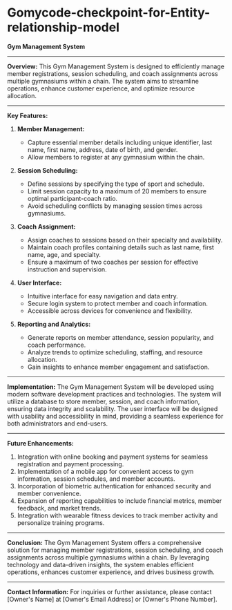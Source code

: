 # Gomycode-checkpoint-for-Entity-relationship-model
**Gym Management System**

---

**Overview:**
This Gym Management System is designed to efficiently manage member registrations, session scheduling, and coach assignments across multiple gymnasiums within a chain. The system aims to streamline operations, enhance customer experience, and optimize resource allocation.

---

**Key Features:**

1. **Member Management:**
   - Capture essential member details including unique identifier, last name, first name, address, date of birth, and gender.
   - Allow members to register at any gymnasium within the chain.

2. **Session Scheduling:**
   - Define sessions by specifying the type of sport and schedule.
   - Limit session capacity to a maximum of 20 members to ensure optimal participant-coach ratio.
   - Avoid scheduling conflicts by managing session times across gymnasiums.

3. **Coach Assignment:**
   - Assign coaches to sessions based on their specialty and availability.
   - Maintain coach profiles containing details such as last name, first name, age, and specialty.
   - Ensure a maximum of two coaches per session for effective instruction and supervision.

4. **User Interface:**
   - Intuitive interface for easy navigation and data entry.
   - Secure login system to protect member and coach information.
   - Accessible across devices for convenience and flexibility.

5. **Reporting and Analytics:**
   - Generate reports on member attendance, session popularity, and coach performance.
   - Analyze trends to optimize scheduling, staffing, and resource allocation.
   - Gain insights to enhance member engagement and satisfaction.

---

**Implementation:**
The Gym Management System will be developed using modern software development practices and technologies. The system will utilize a database to store member, session, and coach information, ensuring data integrity and scalability. The user interface will be designed with usability and accessibility in mind, providing a seamless experience for both administrators and end-users.

---


**Future Enhancements:**
1. Integration with online booking and payment systems for seamless registration and payment processing.
2. Implementation of a mobile app for convenient access to gym information, session schedules, and member accounts.
3. Incorporation of biometric authentication for enhanced security and member convenience.
4. Expansion of reporting capabilities to include financial metrics, member feedback, and market trends.
5. Integration with wearable fitness devices to track member activity and personalize training programs.

---

**Conclusion:**
The Gym Management System offers a comprehensive solution for managing member registrations, session scheduling, and coach assignments across multiple gymnasiums within a chain. By leveraging technology and data-driven insights, the system enables efficient operations, enhances customer experience, and drives business growth.

---

**Contact Information:**
For inquiries or further assistance, please contact [Owner's Name] at [Owner's Email Address] or [Owner's Phone Number].